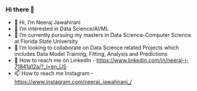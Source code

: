 ### Hi there 👋
- 👋 Hi, I’m Neeraj Jawahirani
- 👀 I’m interested in Data Science/AI/ML
- 🌱 I’m currently pursuing my masters in Data Science-Computer Science at Florida State University
- 💞️ I’m looking to collaborate on Data Science related Projects which includes Data Model Training, Fitting, Analysis and Predictions
- 🔗 How to reach me on LinkedIn - https://www.linkedin.com/in/neeraj-j-71841a12a/?_l=en_US
- 📫 How to reach me Instagram - https://www.instagram.com/neeraj_jawahirani_/
